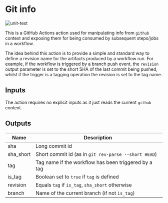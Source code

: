 # Git info

![unit-test](https://github.com/quix-it/gha-update-env-file/actions/workflows/test.yml/badge.svg)

This is a GitHub Actions action used for manipulating info from `github` context and exposing them for being consumed by subsequent steps/jobs in a workflow.

The idea behind this action is to provide a simple and standard way to define a revision name for the artifacts produced by a workflow run.
For example, if the workflow is triggered by a branch push event, the `revision` output parameter is set to the short SHA of the last commit being pushed, whilst if the trigger is a tagging operation the revision is set to the tag name.

## Inputs

The action requires no explicit inputs as it just reads the current `github` context.

## Outputs

| Name | Description |
| - | - |
| sha | Long commit id |
| sha_short | Short commit id (as in `git rev-parse --short HEAD`) |
| tag | Tag name if the workflow has been triggered by a tag |
| is_tag | Boolean set to `true` if `tag` is defined |
| revision | Equals `tag` if `is_tag`, `sha_short` otherwise |
| branch | Name of the current branch (if not `is_tag`) |
